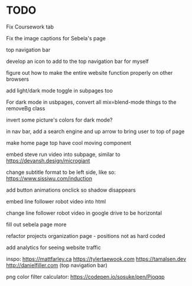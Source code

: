 # TODO

Fix Coursework tab

Fix the image captions for Sebela's page

top navigation bar

develop an icon to add to the top navigation bar for myself

figure out how to make the entire website function properly on other browsers

add light/dark mode toggle in subpages too

For dark mode in usbpages, convert all mix=blend-mode things to the removeBg class

invert some picture's colors for dark mode?

in nav bar, add a search engine and up arrow to bring user to top of page

make home page top have cool moving component

embed steve run video into subpage, similar to https://devansh.design/microgiant

change subtitle format to be left side, like so: https://www.sissiwu.com/induction

add button animations onclick so shadow disappears

embed line follower robot video into html

change line follower robot video in google drive to be horizontal

fill out sebela page more

refactor projects organization page - positions not as hard coded

add analytics for seeing website traffic


inspo:
https://mattfarley.ca
https://tylertaewook.com
https://tamalsen.dev
http://danielfiller.com (top navigation bar)


png color filter calculator: https://codepen.io/sosuke/pen/Pjoqqp






